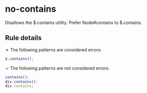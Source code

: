 # no-contains

Disallows the $.contains utility. Prefer Node#contains to $.contains.

## Rule details

✗ The following patterns are considered errors:
```js
$.contains();
```

✓ The following patterns are not considered errors:
```js
contains();
div.contains();
div.contains;
```

